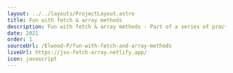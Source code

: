 ```yaml
---
layout: ../../layouts/ProjectLayout.astro
title: Fun with fetch & array methods
description: Fun with fetch & array methods - Part of a series of practice projects to sharpen skills in vanilla javascript.
date: 2021
order: 1
sourceUrl: /Elwood-P/fun-with-fetch-and-array-methods
liveUrl: https://jsv-fetch-array.netlify.app/
icon: javascript
---
```

